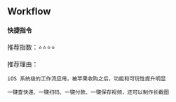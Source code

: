 ## Workflow

#### 快捷指令

推荐指数：⭐⭐⭐⭐

推荐理由：

    iOS 系统级的工作流应用，被苹果收购之后，功能和可玩性提升明显

    一键查快递、一键扫码、一键付款、一键保存视频，还可以制作长截图























